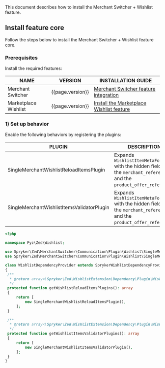 

This document describes how to install the Merchant Switcher + Wishlist feature.

## Install feature core

Follow the steps below to install the Merchant Switcher + Wishlist feature core.

### Prerequisites

Install the required features:

| NAME | VERSION | INSTALLATION GUIDE  |
|-|-|-|
| Merchant Switcher | {{page.version}} | [Merchant Switcher feature integration](/docs/pbc/all/merchant-management/{{page.version}}/marketplace/install-and-upgrade/install-features/install-the-merchant-switcher-feature.html)|
| Marketplace Wishlist | {{page.version}} | [Install the Marketplace Wishlist feature](/docs/pbc/all/shopping-list-and-wishlist/{{page.version}}/marketplace/install-and-upgrade/install-features/install-the-marketplace-wishlist-feature.html) |

### 1) Set up behavior

Enable the following behaviors by registering the plugins:

| PLUGIN | DESCRIPTION | PREREQUISITES | NAMESPACE |
|-|-|-|-|
| SingleMerchantWishlistReloadItemsPlugin | Expands `WishlistItemMetaFormType` with the hidden fields for the `merchant_reference` and the `product_offer_reference`. |  | Spryker\Zed\MerchantSwitcher\Communication\Plugin\Wishlist |
| SingleMerchantWishlistItemsValidatorPlugin | Expands `WishlistItemMetaFormType` with the hidden fields for the `merchant_reference` and the `product_offer_reference`. |  | Spryker\Zed\MerchantSwitcher\Communication\Plugin\Wishlist |

```php
<?php

namespace Pyz\Zed\Wishlist;

use Spryker\Zed\MerchantSwitcher\Communication\Plugin\Wishlist\SingleMerchantWishlistItemsValidatorPlugin;
use Spryker\Zed\MerchantSwitcher\Communication\Plugin\Wishlist\SingleMerchantWishlistReloadItemsPlugin;

class WishlistDependencyProvider extends SprykerWishlistDependencyProvider
{
 /**
  * @return array<\Spryker\Zed\WishlistExtension\Dependency\Plugin\WishlistReloadItemsPluginInterface>
  */
 protected function getWishlistReloadItemsPlugins(): array
 {
     return [
         new SingleMerchantWishlistReloadItemsPlugin(),
     ];
 }

 /**
  * @return array<\Spryker\Zed\WishlistExtension\Dependency\Plugin\WishlistItemsValidatorPluginInterface>
  */
 protected function getWishlistItemsValidatorPlugins(): array
 {
     return [
         new SingleMerchantWishlistItemsValidatorPlugin(),
     ];
 }
}
```
